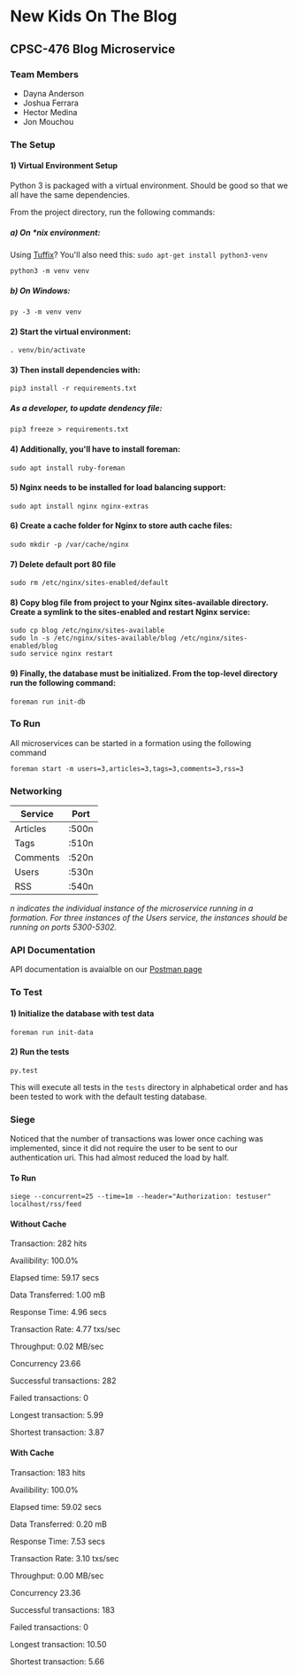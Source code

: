 # New Kids On The Blog

## CPSC-476 Blog Microservice

### Team Members

* Dayna Anderson
* Joshua Ferrara
* Hector Medina
* Jon Mouchou

### The Setup

#### 1) Virtual Environment Setup

Python 3 is packaged with a virtual environment. Should be good so that we all have the same dependencies.

From the project directory, run the following commands:

##### a) On *nix environment:

Using [Tuffix](https://github.com/kevinwortman/tuffix)? You'll also need this: `sudo apt-get install python3-venv`

`python3 -m venv venv`

##### b) On Windows:

`py -3 -m venv venv`

#### 2) Start the virtual environment:

`. venv/bin/activate`

#### 3) Then install dependencies with:

`pip3 install -r requirements.txt`

##### As a developer, to update dendency file:

`pip3 freeze > requirements.txt`

#### 4) Additionally, you'll have to install foreman:

`sudo apt install ruby-foreman`

#### 5) Nginx needs to be installed for load balancing support:

`sudo apt install nginx nginx-extras`

#### 6) Create a cache folder for Nginx to store auth cache files:

`sudo mkdir -p /var/cache/nginx`

#### 7) Delete default port 80 file

`sudo rm /etc/nginx/sites-enabled/default`

#### 8) Copy blog file from project to your Nginx sites-available directory. Create a symlink to the sites-enabled and restart Nginx service:

`sudo cp blog /etc/nginx/sites-available`<br />
`sudo ln -s /etc/nginx/sites-available/blog /etc/nginx/sites-enabled/blog`<br />
`sudo service nginx restart`

#### 9) Finally, the database must be initialized. From the top-level directory run the following command:

`foreman run init-db`

### To Run

All microservices can be started in a formation using the following command

`foreman start -m users=3,articles=3,tags=3,comments=3,rss=3`

### Networking
| Service  | Port  |
|----------|-------|
| Articles | :500n |
| Tags     | :510n |
| Comments | :520n |
| Users    | :530n |
| RSS	   | :540n |

*n indicates the individual instance of the microservice running in a formation. For three instances of the Users service, the instances should be running on ports 5300-5302.*

### API Documentation

API documentation is avaialble on our [Postman page](https://documenter.getpostman.com/view/262836/S11PpFTY)

### To Test

#### 1) Initialize the database with test data

`foreman run init-data`

#### 2) Run the tests

`py.test`

This will execute all tests in the `tests` directory in alphabetical order and has been tested to work with the default testing database.


### Siege
Noticed that the number of transactions was lower once caching was implemented, since it did not require the user to be sent to our authentication uri.
This had almost reduced the load by half.

#### To Run

`siege --concurrent=25 --time=1m --header="Authorization: testuser" localhost/rss/feed`

#### Without Cache
Transaction: 282 hits

Availibility: 100.0%

Elapsed time: 59.17 secs

Data Transferred: 1.00 mB

Response Time: 4.96 secs

Transaction Rate: 4.77 txs/sec

Throughput: 0.02 MB/sec

Concurrency 23.66

Successful transactions: 282

Failed transactions: 0

Longest transaction: 5.99

Shortest transaction: 3.87

#### With Cache
Transaction: 183 hits

Availibility: 100.0%

Elapsed time: 59.02 secs

Data Transferred: 0.20 mB

Response Time: 7.53 secs

Transaction Rate: 3.10 txs/sec

Throughput: 0.00 MB/sec

Concurrency 23.36

Successful transactions: 183

Failed transactions: 0

Longest transaction: 10.50

Shortest transaction: 5.66

